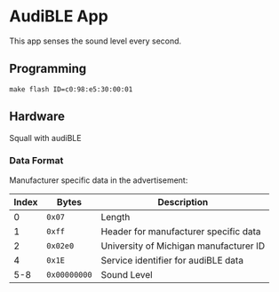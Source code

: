 AudiBLE App
=========

This app senses the sound level every second.

Programming
-----------

    make flash ID=c0:98:e5:30:00:01

Hardware
-------------

Squall with audiBLE

### Data Format

Manufacturer specific data in the advertisement:

| Index | Bytes        | Description                            |
| ----- | ------------ | -------------------------------------- |
| 0     | `0x07`       | Length                                 |
| 1     | `0xff`       | Header for manufacturer specific data  |
| 2     | `0x02e0`     | University of Michigan manufacturer ID |
| 4     | `0x1E`       | Service identifier for audiBLE data    |
| 5-8   | `0x00000000` | Sound Level               |


